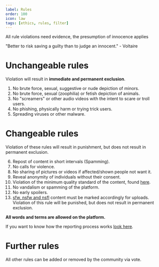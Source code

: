```yaml
---
label: Rules
order: 100
icon: law
tags: [ethics, rules, filter]
---
```


All rule violations need evidence, the presumption of innocence applies

"Better to risk saving a guilty than to judge an innocent." - Voltaire

# Unchangeable rules
Violation will result in **immediate and permanent exclusion**.

1. No brute force, sexual, suggestive or nude depiction of minors.
2. No brute force, sexual (zoophilia) or fetish depiction of animals.
3. No "screamers" or other audio videos with the intent to scare or troll users.
4. No phishing, physically harm or trying trick users.
5. Spreading viruses or other malware.

# Changeable rules
Violation of these rules will result in punishment, but does not result in permanent exclusion.

6. Repost of content in short intervals (Spamming).
7. No calls for violence.
8. No sharing of pictures or videos if affected/shown people not want it.
9. Reveal anonymity of individuals without their consent.
10. Violation of the minimum quality standard of the content, found [here](/rules/content-quality/).
11. No vandalism or spamming of the platform.
12. No early spoilers.
13. [sfw, nsfw and nsfl](/rules/filter/) content must be marked accordingly for uploads. Violation of this rule will be punished, but does not result in permanent exclusion.

**All words and terms are allowed on the platform.**

If you want to know how the reporting process works [look here](/archtitecture/report). 

# Further rules

All other rules can be added or removed by the community via vote.